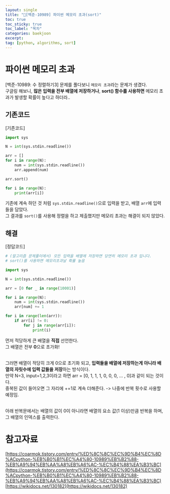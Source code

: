 ```yaml
---
layout: single
title: "📘[백준-10989] 파이썬 메모리 초과(sort)"
toc: true
toc_sticky: true
toc_label: "목차"
categories: baekjoon
excerpt:
tag: [python, algorithms, sort]
---
```


# 파이썬 메모리 초과
[백준-10989: 수 정렬하기3] 문제를 풀다보니 `메모리 초과`라는 문제가 생겼다.  
구글링 해보니, **많은 입력을 전부 배열에 저장하거나**, **sort() 함수를 사용하면** 메모리 초과가 발생할 확률이 높다고 하더라..  

## 기존코드
[기존코드]  
```python
import sys

N = int(sys.stdin.readline())

arr = []
for i in range(N):
    num = int(sys.stdin.readline())
    arr.append(num)

arr.sort()

for i in range(N):
    print(arr[i])
```  
기존에 계속 하던 것 처럼 `sys.stdin.readline()`으로 입력을 받고, 배열 `arr`에 입력들을 담았다.  
그 결과를 `sort()`를 사용해 정렬을 하고 제출했지만 메모리 초과는 해결이 되지 않았다.  

## 해결
[정답코드]  
```python
# (알고리즘 문제풀이에서) 모든 입력을 배열에 저장하면 당연히 메모리 초과 입니다.
# sort()를 사용하면 메모리초과날 확률 높음

import sys

N = int(sys.stdin.readline())

arr = [0 for _ in range(10001)]

for i in range(N):
    num = int(sys.stdin.readline())
    arr[num] += 1

for i in range(len(arr)):
    if arr[i] != 0:
        for j in range(arr[i]):
            print(i)
```  
먼저 적당하게 큰 배열을 **직접** 선언한다.  
그 배열은 전부 **0**으로 초가화!  
<br>

그러면 배열이 적당히 크게 0으로 초기화 되고, **입력들을 배열에 저장하는게 아니라 배열의 자릿수에 입력 값들을 저장**하는 방식이다.  
만약 N=3, input=1,2,3이라고 하면 arr = [0, 1, 1, 1, 0, 0, 0, ... , 0]과 같이 되는 것이다.  
중복된 값이 들어오면 그 자리에 +=1로 계속 더해준다. -> 나중에 반복 횟수로 사용할 예정임.  
<br>

아래 반복문에서는 배열의 값이 0이 아니라면 배열의 요소 값(1 이상)만큼 반복을 하며, 그 배열의 인덱스를 출력한다.  

# 참고자료
[https://coarmok.tistory.com/entry/%ED%8C%8C%EC%9D%B4%EC%8D%ACpython-%EB%B0%B1%EC%A4%80-10989%EB%B2%88-%EB%A9%94%EB%AA%A8%EB%A6%AC-%EC%B4%88%EA%B3%BC](https://coarmok.tistory.com/entry/%ED%8C%8C%EC%9D%B4%EC%8D%ACpython-%EB%B0%B1%EC%A4%80-10989%EB%B2%88-%EB%A9%94%EB%AA%A8%EB%A6%AC-%EC%B4%88%EA%B3%BC)  
[https://wikidocs.net/130182](https://wikidocs.net/130182)